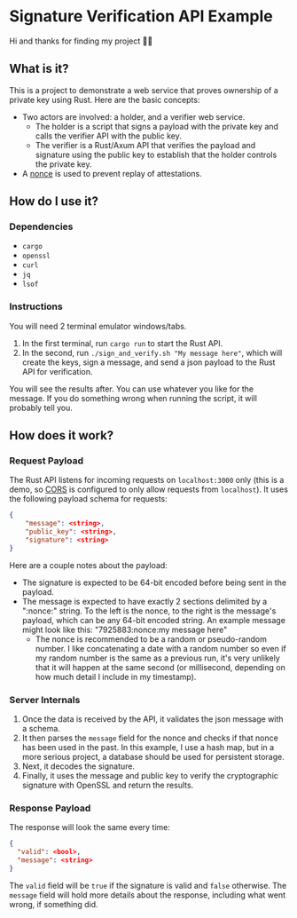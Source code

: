 # Signature Verification API Example

Hi and thanks for finding my project 👋😀

## What is it?

This is a project to demonstrate a web service that proves ownership of a private key using Rust. Here are the basic concepts:
* Two actors are involved: a holder, and a verifier web service.
    * The holder is a script that signs a payload with the private key and calls the verifier API with the public key.
    * The verifier is a Rust/Axum API that verifies the payload and signature using the public key to establish that the holder controls the private key.
* A [nonce](https://en.wikipedia.org/wiki/Cryptographic_nonce) is used to prevent replay of attestations.

## How do I use it?

### Dependencies
* `cargo`
* `openssl`
* `curl`
* `jq`
* `lsof`

### Instructions
You will need 2 terminal emulator windows/tabs.
1. In the first terminal, run `cargo run` to start the Rust API.
2. In the second, run `./sign_and_verify.sh "My message here"`, which will create the keys, sign a message, and send a json payload to the Rust API for verification.

You will see the results after. You can use whatever you like for the message. If you do something wrong when running the script, it will probably tell you.

## How does it work?

### Request Payload
The Rust API listens for incoming requests on `localhost:3000` only (this is a demo, so [CORS](https://developer.mozilla.org/en-US/docs/Web/HTTP/Guides/CORS) is configured to only allow requests from `localhost`). It uses the following payload schema for requests:
```json
{
    "message": <string>,
    "public_key": <string>,
    "signature": <string>
}
```

Here are a couple notes about the payload:
* The signature is expected to be 64-bit encoded before being sent in the payload.
* The message is expected to have exactly 2 sections delimited by a ":nonce:" string. To the left is the nonce, to the right is the message's payload, which can be any 64-bit encoded string. An example message might look like this: "7925883:nonce:my message here"
    * The nonce is recommended to be a random or pseudo-random number. I like concatenating a date with a random number so even if my random number is the same as a previous run, it's very unlikely that it will happen at the same second (or millisecond, depending on how much detail I include in my timestamp).

### Server Internals
1. Once the data is received by the API, it validates the json message with a schema.
2. It then parses the `message` field for the nonce and checks if that nonce has been used in the past. In this example, I use a hash map, but in a more serious project, a database should be used for persistent storage.
3. Next, it decodes the signature.
4. Finally, it uses the message and public key to verify the cryptographic signature with OpenSSL and return the results.

### Response Payload
The response will look the same every time:
```json
{
  "valid": <bool>,
  "message": <string>
}
```

The `valid` field will be `true` if the signature is valid and `false` otherwise. The `message` field will hold more details about the response, including what went wrong, if something did.
